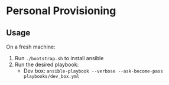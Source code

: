 # Personal Provisioning

## Usage
On a fresh machine:
1. Run `./bootstrap.sh` to install ansible
2. Run the desired playbook:
    * Dev box: `ansible-playbook --verbose --ask-become-pass playbooks/dev_box.yml`
